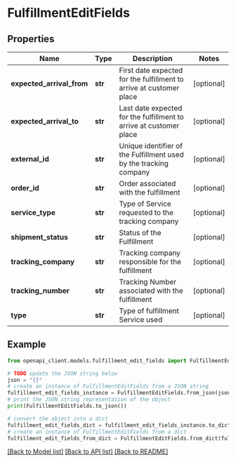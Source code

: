 # FulfillmentEditFields


## Properties

Name | Type | Description | Notes
------------ | ------------- | ------------- | -------------
**expected_arrival_from** | **str** | First date expected for the fulfillment to arrive at customer place | [optional] 
**expected_arrival_to** | **str** | Last date expected for the fulfillment to arrive at customer place | [optional] 
**external_id** | **str** | Unique identifier of the Fulfillment used by the tracking company | [optional] 
**order_id** | **str** | Order associated with the fulfillment | [optional] 
**service_type** | **str** | Type of Service requested to the tracking company | [optional] 
**shipment_status** | **str** | Status of the Fulfillment | [optional] 
**tracking_company** | **str** | Tracking company responsible for the fulfillment | [optional] 
**tracking_number** | **str** | Tracking Number associated with the fulfillment | [optional] 
**type** | **str** | Type of fulfillment Service used | [optional] 

## Example

```python
from openapi_client.models.fulfillment_edit_fields import FulfillmentEditFields

# TODO update the JSON string below
json = "{}"
# create an instance of FulfillmentEditFields from a JSON string
fulfillment_edit_fields_instance = FulfillmentEditFields.from_json(json)
# print the JSON string representation of the object
print(FulfillmentEditFields.to_json())

# convert the object into a dict
fulfillment_edit_fields_dict = fulfillment_edit_fields_instance.to_dict()
# create an instance of FulfillmentEditFields from a dict
fulfillment_edit_fields_from_dict = FulfillmentEditFields.from_dict(fulfillment_edit_fields_dict)
```
[[Back to Model list]](../README.md#documentation-for-models) [[Back to API list]](../README.md#documentation-for-api-endpoints) [[Back to README]](../README.md)



